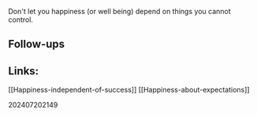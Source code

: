 Don't let you happiness (or well being) depend on things you cannot control.


## Follow-ups


## Links: 
[[Happiness-independent-of-success]]
[[Happiness-about-expectations]]


202407202149
